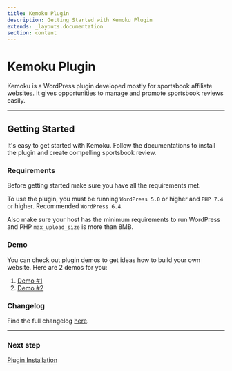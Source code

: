 ```yaml
---
title: Kemoku Plugin
description: Getting Started with Kemoku Plugin
extends: _layouts.documentation
section: content
---
```


# Kemoku Plugin

Kemoku is a WordPress plugin developed mostly for sportsbook affiliate websites. It gives opportunities to manage and promote sportsbook reviews easily.

---

## Getting Started

It's easy to get started with Kemoku. Follow the documentations to install the plugin and create compelling sportsbook review.

### Requirements

Before getting started make sure you have all the requirements met.

To use the plugin, you must be running `WordPress 5.0` or higher and `PHP 7.4` or higher.
Recommended `WordPress 6.4`.

Also make sure your host has the minimum requirements to run WordPress and PHP `max_upload_size` is more than 8MB.

### Demo

You can check out plugin demos to get ideas how to build your own website. Here are 2 demos for you:

1. [Demo #1](https://demos.dinomatic.com/havana)
2. [Demo #2](https://demos.dinomatic.com/manila)

### Changelog

Find the full changelog [here](https://dinomatic.com/plugins/kemoku/changelog).

---

### Next step

[Plugin Installation](/docs/kemoku/installation/)
